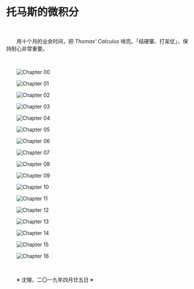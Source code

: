 # 托马斯的微积分

&emsp;&emsp;

&emsp;&emsp;用十个月的业余时间，把 _Thomas' Calculus_ 啃完。「结硬寨、打呆仗」，保持耐心非常重要。

&emsp;&emsp;

&emsp;&emsp;![Chapter 00](https://github.com/voyageplanet/plan42/blob/master/99_file/01_img/20190424-chpt-00.png)

&emsp;&emsp;![Chapter 01](https://github.com/voyageplanet/plan42/blob/master/99_file/01_img/20190424-chpt-01.png)

&emsp;&emsp;![Chapter 02](https://github.com/voyageplanet/plan42/blob/master/99_file/01_img/20190424-chpt-02.png)

&emsp;&emsp;![Chapter 03](https://github.com/voyageplanet/plan42/blob/master/99_file/01_img/20190424-chpt-03.png)

&emsp;&emsp;![Chapter 04](https://github.com/voyageplanet/plan42/blob/master/99_file/01_img/20190424-chpt-04.png)

&emsp;&emsp;![Chapter 05](https://github.com/voyageplanet/plan42/blob/master/99_file/01_img/20190424-chpt-05.png)

&emsp;&emsp;![Chapter 06](https://github.com/voyageplanet/plan42/blob/master/99_file/01_img/20190424-chpt-06.png)

&emsp;&emsp;![Chapter 07](https://github.com/voyageplanet/plan42/blob/master/99_file/01_img/20190424-chpt-07.png)

&emsp;&emsp;![Chapter 08](https://github.com/voyageplanet/plan42/blob/master/99_file/01_img/20190424-chpt-08.png)

&emsp;&emsp;![Chapter 09](https://github.com/voyageplanet/plan42/blob/master/99_file/01_img/20190424-chpt-09.png)

&emsp;&emsp;![Chapter 10](https://github.com/voyageplanet/plan42/blob/master/99_file/01_img/20190424-chpt-10.png)

&emsp;&emsp;![Chapter 11](https://github.com/voyageplanet/plan42/blob/master/99_file/01_img/20190424-chpt-11.png)

&emsp;&emsp;![Chapter 12](https://github.com/voyageplanet/plan42/blob/master/99_file/01_img/20190424-chpt-12.png)

&emsp;&emsp;![Chapter 13](https://github.com/voyageplanet/plan42/blob/master/99_file/01_img/20190424-chpt-13.png)

&emsp;&emsp;![Chapter 14](https://github.com/voyageplanet/plan42/blob/master/99_file/01_img/20190424-chpt-14.png)

&emsp;&emsp;![Chapter 15](https://github.com/voyageplanet/plan42/blob/master/99_file/01_img/20190424-chpt-15.png)

&emsp;&emsp;![Chapter 16](https://github.com/voyageplanet/plan42/blob/master/99_file/01_img/20190424-chpt-16.png)

&emsp;&emsp;

&emsp;&emsp;※ 沈翎，二〇一九年四月廿五日 ※
